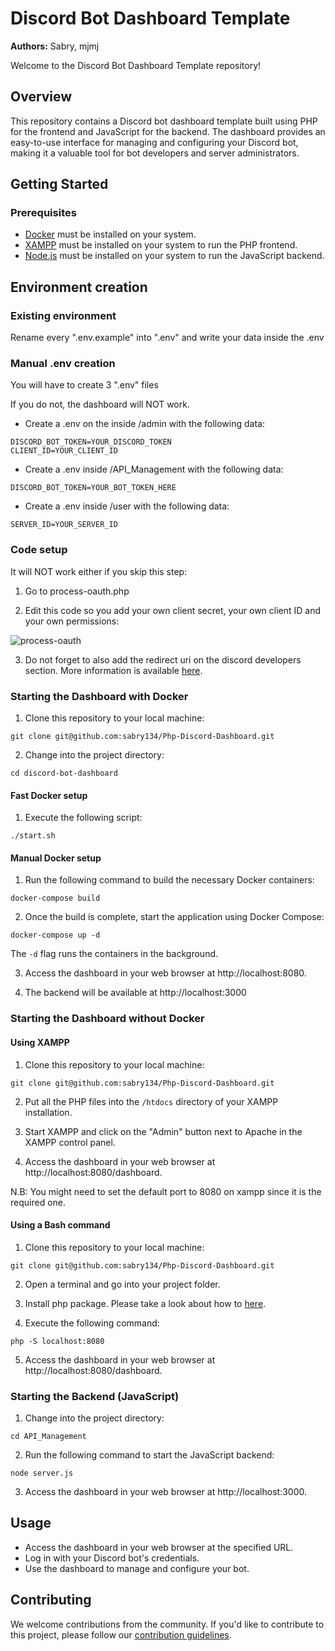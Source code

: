 # Discord Bot Dashboard Template

**Authors:** Sabry, mjmj

Welcome to the Discord Bot Dashboard Template repository!

## Overview

This repository contains a Discord bot dashboard template built using PHP for the frontend and JavaScript for the backend. The dashboard provides an easy-to-use interface for managing and configuring your Discord bot, making it a valuable tool for bot developers and server administrators.

## Getting Started

### Prerequisites

- [Docker](https://www.docker.com/get-started) must be installed on your system.
- [XAMPP](https://www.apachefriends.org/index.html) must be installed on your system to run the PHP frontend.
- [Node.js](https://nodejs.org/) must be installed on your system to run the JavaScript backend.


## Environment creation

### Existing environment

Rename every ".env.example" into ".env" and write your data inside the .env

### Manual .env creation

You will have to create 3 ".env" files

If you do not, the dashboard will NOT work.

- Create a .env on the inside /admin with the following data:

```
DISCORD_BOT_TOKEN=YOUR_DISCORD_TOKEN
CLIENT_ID=YOUR_CLIENT_ID
```

- Create a .env inside /API_Management with the following data:

```
DISCORD_BOT_TOKEN=YOUR_BOT_TOKEN_HERE
```

- Create a .env inside /user with the following data:

```
SERVER_ID=YOUR_SERVER_ID
```

### Code setup

It will NOT work either if you skip this step:

1. Go to process-oauth.php

2. Edit this code so you add your own client secret, your own client ID and your own permissions:

![process-oauth](https://imgur.com/xUJCTKI.png)

3. Do not forget to also add the redirect uri on the discord developers section. More information is available [here](https://discord.com/developers/docs/intro).




### Starting the Dashboard with Docker

1. Clone this repository to your local machine:
```
git clone git@github.com:sabry134/Php-Discord-Dashboard.git
```
2. Change into the project directory:
```
cd discord-bot-dashboard
```

#### Fast Docker setup

1. Execute the following script:
```
./start.sh
```

#### Manual Docker setup

1. Run the following command to build the necessary Docker containers:
```
docker-compose build
```
2. Once the build is complete, start the application using Docker Compose:
```
docker-compose up -d
```


The `-d` flag runs the containers in the background.

3. Access the dashboard in your web browser at http://localhost:8080.

4. The backend will be available at http://localhost:3000

### Starting the Dashboard without Docker

#### Using XAMPP

1. Clone this repository to your local machine:
```
git clone git@github.com:sabry134/Php-Discord-Dashboard.git
```

2. Put all the PHP files into the `/htdocs` directory of your XAMPP installation.

3. Start XAMPP and click on the "Admin" button next to Apache in the XAMPP control panel.

4. Access the dashboard in your web browser at http://localhost:8080/dashboard.


N.B: You might need to set the default port to 8080 on xampp since it is the required one.

#### Using a Bash command

1. Clone this repository to your local machine:
```
git clone git@github.com:sabry134/Php-Discord-Dashboard.git
```

2. Open a terminal and go into your project folder.

3. Install php package. Please take a look about how to [here](https://hpcshare.sdsc.edu/help/how-to-install-php).

4. Execute the following command:

```
php -S localhost:8080
```

5. Access the dashboard in your web browser at http://localhost:8080/dashboard.

### Starting the Backend (JavaScript)

1. Change into the project directory:
```
cd API_Management
```

2. Run the following command to start the JavaScript backend:
```
node server.js
```
3. Access the dashboard in your web browser at http://localhost:3000.


## Usage

- Access the dashboard in your web browser at the specified URL.
- Log in with your Discord bot's credentials.
- Use the dashboard to manage and configure your bot.


## Contributing

We welcome contributions from the community. If you'd like to contribute to this project, please follow our [contribution guidelines](CONTRIBUTING.md).
